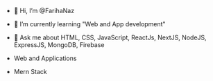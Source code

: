 - 👋 Hi, I’m @FarihaNaz

- 🌱 I’m currently learning "Web and App development"

- 💬 Ask me about HTML, CSS, JavaScript, ReactJs, NextJS, NodeJS, ExpressJS, MongoDB, Firebase 

- Web and Applications

- Mern Stack
